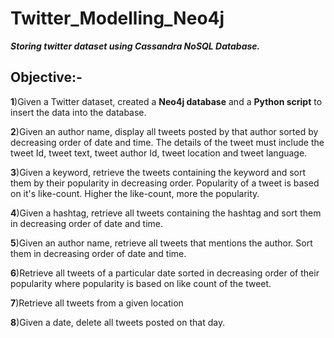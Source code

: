 # Twitter_Modelling_Neo4j

***Storing twitter dataset using Cassandra NoSQL Database.***

## Objective:-
**1**)Given a Twitter dataset, created a **Neo4j database** and a **Python script** to insert the data into the database.

**2**)Given an author name, display all tweets posted by that author sorted by decreasing order of date and time. The details of the tweet must include the tweet Id, tweet text, tweet author Id, tweet location and tweet language.

**3**)Given a keyword, retrieve the tweets containing the keyword and sort them by their popularity in decreasing order. Popularity of a tweet is based on it's like-count. Higher the like-count, more the popularity.

**4**)Given a hashtag, retrieve all tweets containing the hashtag and sort them in decreasing order of date and time.

**5**)Given an author name, retrieve all tweets that mentions the author. Sort them in decreasing order of date and time.

**6**)Retrieve all tweets of a particular date sorted in decreasing order of their popularity where popularity is based on like count of the tweet.

**7**)Retrieve all tweets from a given location

**8**)Given a date, delete all tweets posted on that day.


